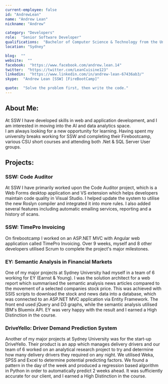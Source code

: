 ```yaml
---
current-employee: false
id: "AndrewLean"
name: "Andrew Lean"
nickname: "Andrew"

category: "Developers"
role:  "Senior Software Developer"
qualifications:  "Bachelor of Computer Science & Technology from the University of Sydney"
location: "Sydney"

blog:  ""
website:  ""
facebook:  "https://www.facebook.com/andrew.lean.14"
twitter:  "https://twitter.com/LeanCuisine123"
linkedin:  "https://www.linkedin.com/in/andrew-lean-67436ab3/"
skype:  "Andrew Lean [SSW] [FireBootCamp]"

quote:  "Solve the problem first, then write the code."
---
```


## About Me:  

At SSW I have developed skills in web and application development, and I am interested in moving into the AI and data analytics space.   
I am always looking for a new opportunity for learning. Having spent my university breaks working for SSW and completing their Firebootcamp, various CSU short courses and attending both .Net & SQL Server User groups.   

## Projects:  

### SSW: Code Auditor  

At SSW I have primarily worked upon the Code Auditor project, which is a Web Forms desktop application and VS extension which helps developers maintain code quality in Visual Studio. I helped update the system to utilise the new Roslyn compiler and integrated it into more rules. I also added several features including automatic emailing services, reporting and a history of scans.  

### SSW: TimePro Invoicing  

On firebootcamp I worked on an ASP.NET MVC with Angular web application called TimePro Invoicing. Over 9 weeks, myself and 8 other developers utilised Scrum to complete the project's major milestones.  

### EY: Semantic Analysis in Financial Markets  

One of my major projects at Sydney University had myself in a team of 6 working for EY (Earnst & Young). I was the solution architect for a web report which summarised the semantic analysis news articles compared to the movement of a selected companies stock price. This was achieved with SSIS scripts to download the stock and news data into a database, which was connected to an ASP.NET MVC application via Entity Framework. The front end used jQuery and D3 graphs, while the semantic analysis utilised IBM's Bluemix API. EY was very happy with the result and I earned a High Distinction in the course.  

### DriveYello: Driver Demand Prediction System  

Another of my major projects at Sydney University was for the start-up DriveYello. Their product is an app which manages delivery drivers and our team of 6 worked on an analytical research project to try and determine how many delivery drivers they required on any night. We utilised Weka, SPSS and Excel to determine potential predicting factors. We found a pattern in the day of the week and produced a regression based algorithm in Python in order to automatically predict 2 weeks ahead. It was sufficiently accurate for our client, and I earned a High Distinction in the course.  